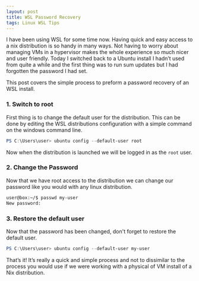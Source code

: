 ```yaml
---
layout: post
title: WSL Password Recovery
tags: Linux WSL Tips
---
```


I have been using WSL for some time now. Having quick and easy access to a nix distribution is so handy in many ways. Not having to worry about managing VMs in a hypervisor makes the whole experience so much nicer and user friendly.  Today I switched back to a Ubuntu install I hadn’t used from quite a while and the first thing was to run sum updates but I had forgotten the password I had set. 

This post covers the simple process to preform a password recovery of an WSL install.

<!--more-->


### 1. Switch to root
First thing is to change the default user for the distribution. This can be done by editing the WSL distributions configuration with a simple command on the windows command line. 

```powershell
PS C:\Users\user> ubuntu config --default-user root
```
Now when the distribution is launched we will be logged in as the ```root``` user.


### 2. Change the Password 
Now that we have root access to the distribution we can change our password like you would with any linux distribution. 

```bash
user@box:~/$ passwd my-user
New password:
```

### 3. Restore the default user
 Now that the password has been changed, don't forget to restore the default user. 
```powershell
PS C:\Users\user> ubuntu config --default-user my-user
```


That’s it! It’s really a quick and simple process and not to dissimilar to the process you would use if we were working with a physical of VM install of a Nix distribution.  